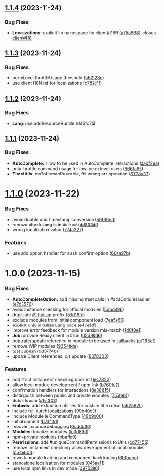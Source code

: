## [1.1.4](https://github.com/rhidium/core/compare/v1.1.3...v1.1.4) (2023-11-24)


### Bug Fixes

* **Localizations:** explicit lib namespace for client#I18N ([a75a888](https://github.com/rhidium/core/commit/a75a88852d902204d8e0549d348e587edca4558f)), closes [client#I18](https://github.com/client/issues/I18)

## [1.1.3](https://github.com/rhidium/core/compare/v1.1.2...v1.1.3) (2023-11-24)


### Bug Fixes

* permLevel throttleUsage threshold ([562123e](https://github.com/rhidium/core/commit/562123e37801c0715d2512253939b58cf12cdad9))
* use client I18N ref for localizations ([c782c1f](https://github.com/rhidium/core/commit/c782c1f4ef19eeac6b4a055a337e6183b257c44c))

## [1.1.2](https://github.com/rhidium/core/compare/v1.1.1...v1.1.2) (2023-11-24)


### Bug Fixes

* **Lang:** use addResourceBundle ([d45fc75](https://github.com/rhidium/core/commit/d45fc75df1854e94dab924111c32e39582a24ea4))

## [1.1.1](https://github.com/rhidium/core/compare/v1.1.0...v1.1.1) (2023-11-24)


### Bug Fixes

* **AutoComplete:** allow to be used in AutoComplete interactions ([dadf2ea](https://github.com/rhidium/core/commit/dadf2ea2fdcefd38fc2478454a668e6104853aeb))
* only throttle command usage for low-perm level users ([966fa96](https://github.com/rhidium/core/commit/966fa964b4e5146ac7900101bb042aae6227ad11))
* **TimeUtils:** msToHumanReadable, fix wrong arr operation ([6724a32](https://github.com/rhidium/core/commit/6724a3292dca4682e8a1f86bd82c043a3810de98))

# [1.1.0](https://github.com/rhidium/core/compare/v1.0.0...v1.1.0) (2023-11-22)


### Bug Fixes

* avoid double unix timestamp conversion ([59f36ed](https://github.com/rhidium/core/commit/59f36edf727c908816da5ef3e6dca96899c1c779))
* remove check Lang is initialized ([dd893df](https://github.com/rhidium/core/commit/dd893dfd658419625bde1ae53b1572cdb7811721))
* wrong localization value ([774a327](https://github.com/rhidium/core/commit/774a32757e2b1c6c8b1c547d44362d222a2c1448))


### Features

* use add option handler for slash confirm option ([60aa97b](https://github.com/rhidium/core/commit/60aa97bd6c7259f1af7c4da848864e200152c2e6))

# 1.0.0 (2023-11-15)


### Bug Fixes

* **AutoCompleteOption:** add missing #set calls in #addOptionHandler ([e7d3576](https://github.com/rhidium/core/commit/e7d357655445b4ec9bc220c831813e602e8123e0))
* avoid instance checking for official modules ([5dbd49b](https://github.com/rhidium/core/commit/5dbd49bfedd04e972c3a9e9ac8366af3acd23397))
* duplicate [@rhidium](https://github.com/rhidium) prefix ([53d18fe](https://github.com/rhidium/core/commit/53d18fe3ef811d75d1ef3db1249318669f4beb13))
* exclude modules from initial component load ([7ea5e66](https://github.com/rhidium/core/commit/7ea5e665127cc6710e305a9e3f358c6f791c43a5))
* explicit only initialize Lang once ([e4ce1df](https://github.com/rhidium/core/commit/e4ce1dfff35dc4c89eb0f8fcff652f845027d9d0))
* improve error feedback for module version mis-match ([1d0f8e1](https://github.com/rhidium/core/commit/1d0f8e1e60b94c8e01071c3c883d70f375be22d4))
* **Job:** provide Ready client in #run ([05d90d6](https://github.com/rhidium/core/commit/05d90d6b46fb312eb5b4ca4cd6bd8c0aacf18eb8))
* populate/update reference to module to be used in callbacks ([c7163ef](https://github.com/rhidium/core/commit/c7163efa36879cf4db557665a27249a9713914a7))
* remove WIP modules ([93548de](https://github.com/rhidium/core/commit/93548deb3864aa40713678c2bf89ecd83e0fe9a4))
* test publish ([6d3774b](https://github.com/rhidium/core/commit/6d3774ba78edac042da0070e0bd7c019ee71a2ee))
* update Client<boolean> references, djs update ([8078303](https://github.com/rhidium/core/commit/8078303603d1d8535ec944f1f18f700f8e24af21))


### Features

* add strict instanceof checking back in ([1ec7822](https://github.com/rhidium/core/commit/1ec78223a0107dc6757f1c5db796ce319da3a417))
* allow local module development / npm link ([b760fe2](https://github.com/rhidium/core/commit/b760fe28b7c1d51512e1a572e0447bccca6829fc))
* confirmation handlers for interactions ([0e38815](https://github.com/rhidium/core/commit/0e388153b380604e89d3eb552b7be7da06656fe2))
* distinguish between public and private modules ([755feb1](https://github.com/rhidium/core/commit/755feb1d0f00debb21b0d88019dd86bfe251d865))
* dutch locale ([a1ef303](https://github.com/rhidium/core/commit/a1ef303699b403fc5de3a3730a15ca5f06e2dd1b))
* **Embeds:** add extraction utilities for custom title+desc ([a62582b](https://github.com/rhidium/core/commit/a62582bcf4ef504fa210c78848511e7c9dfc6530))
* include full dutch localizations ([99b40c9](https://github.com/rhidium/core/commit/99b40c98c5c04e9e0b2326902a0223a977559c6a))
* include Module in CommandType ([48b9b00](https://github.com/rhidium/core/commit/48b9b0022c1fda8a143d1be79cca85df42a551e7))
* initial commit ([b73f1fd](https://github.com/rhidium/core/commit/b73f1fdc43a842aa34a29e30573e903426610cf6))
* module instance debugging ([6cddb60](https://github.com/rhidium/core/commit/6cddb60123dbc63a03cca32b2be7b124776e5ade))
* **Modules:** localize modules ([fc3d83d](https://github.com/rhidium/core/commit/fc3d83d4f982b168fbddce8925e40a29b659ce35))
* npm+private modules ([bbaffe9](https://github.com/rhidium/core/commit/bbaffe9c6adc20421c7eb401d771157757d2fa77))
* **Permissions:** add #uniqueCommandPermissions to Utils ([cd77455](https://github.com/rhidium/core/commit/cd774557af27c74d7f5e8b35e36c4bcaa5cb086b))
* remove instanceof checking, allow development of local modules ([c54e604](https://github.com/rhidium/core/commit/c54e6048d1251a266d08b4ef73453cff9537b315))
* rework module loading and component backtracing ([6bfbeee](https://github.com/rhidium/core/commit/6bfbeeea5ef08beb27968817fc07c50c5b385c5f))
* standalone localization for modules ([046aa11](https://github.com/rhidium/core/commit/046aa117a4492870127d3ece6d504ee68ff696e3))
* use local npm links in dev mode ([3975386](https://github.com/rhidium/core/commit/3975386cd4e7af479644054bfca49d0836fa3db8))
